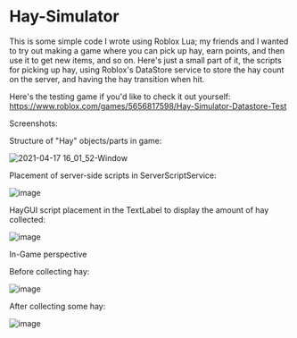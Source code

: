 # Hay-Simulator

This is some simple code I wrote using Roblox Lua; my friends and I wanted to try out making a game where you can pick up hay, earn points, and then use it to get new items, and so on. Here's just a small part of it, the scripts for picking up hay, using Roblox's DataStore service to store the hay count on the server, and having the hay transition when hit. 

Here's the testing game if you'd like to check it out yourself: https://www.roblox.com/games/5656817598/Hay-Simulator-Datastore-Test

Screenshots:

Structure of "Hay" objects/parts in game: 

![2021-04-17 16_01_52-Window](https://user-images.githubusercontent.com/65698531/115128971-77dfd280-9f96-11eb-8b65-b4f87c419eed.png)

Placement of server-side scripts in ServerScriptService: 

![image](https://user-images.githubusercontent.com/65698531/115128979-8e862980-9f96-11eb-93af-1a19e99c6789.png)

HayGUI script placement in the TextLabel to display the amount of hay collected: 

![image](https://user-images.githubusercontent.com/65698531/115128988-980f9180-9f96-11eb-8c44-536814cfa852.png)

In-Game perspective

Before collecting hay: 

![image](https://user-images.githubusercontent.com/65698531/115129001-d311c500-9f96-11eb-89ce-52a9f0881e60.png)

After collecting some hay: 

![image](https://user-images.githubusercontent.com/65698531/115129020-f50b4780-9f96-11eb-9722-80d6afcab3fd.png)
